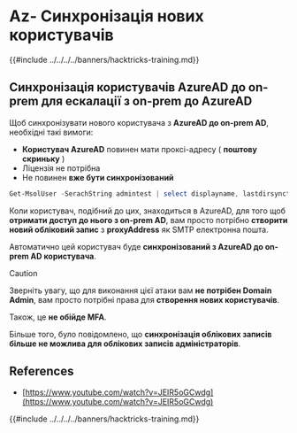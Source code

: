 # Az- Синхронізація нових користувачів

{{#include ../../../../banners/hacktricks-training.md}}

## Синхронізація користувачів AzureAD до on-prem для ескалації з on-prem до AzureAD

Щоб синхронізувати нового користувача з **AzureAD до on-prem AD**, необхідні такі вимоги:

- **Користувач AzureAD** повинен мати проксі-адресу ( **поштову скриньку** )
- Ліцензія не потрібна
- Не повинен **вже бути синхронізований**
```powershell
Get-MsolUser -SerachString admintest | select displayname, lastdirsynctime, proxyaddresses, lastpasswordchangetimestamp | fl
```
Коли користувач, подібний до цих, знаходиться в AzureAD, для того щоб **отримати доступ до нього з on-prem AD**, вам просто потрібно **створити новий обліковий запис** з **proxyAddress** як SMTP електронна пошта.

Автоматично цей користувач буде **синхронізований з AzureAD до on-prem AD користувача**.

> [!CAUTION]
> Зверніть увагу, що для виконання цієї атаки вам **не потрібен Domain Admin**, вам просто потрібні права для **створення нових користувачів**.
>
> Також, це **не обійде MFA**.
>
> Більше того, було повідомлено, що **синхронізація облікових записів більше не можлива для облікових записів адміністраторів**.

## References

- [https://www.youtube.com/watch?v=JEIR5oGCwdg](https://www.youtube.com/watch?v=JEIR5oGCwdg)

{{#include ../../../../banners/hacktricks-training.md}}
